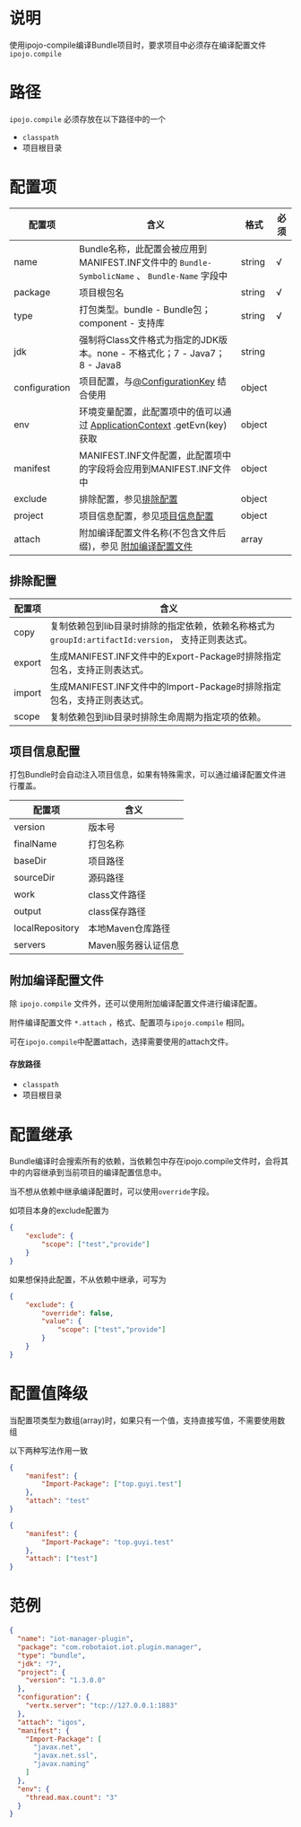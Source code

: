 # 说明

使用ipojo-compile编译Bundle项目时，要求项目中必须存在编译配置文件 <code>ipojo.compile</code>

# 路径

<code>ipojo.compile</code> 必须存放在以下路径中的一个

* <code>classpath</code>
* 项目根目录

# 配置项

| 配置项 | 含义 | 格式 |必须 |
| ---- | ---- | ---- | ----|
| name | Bundle名称，此配置会被应用到MANIFEST.INF文件中的 <code>Bundle-SymbolicName</code> 、 <code>Bundle-Name</code> 字段中|string |√|
| package | 项目根包名 |string|√|
| type |打包类型。bundle - Bundle包；component - 支持库 |string|√|
| jdk |强制将Class文件格式为指定的JDK版本。none - 不格式化；7 - Java7； 8 - Java8|string|
| configuration |项目配置，与[@ConfigurationKey](https://github.com/guyi-maple/ipojo/blob/master/src/main/java/top/guyi/iot/ipojo/application/osgi/configuration/annotation/ConfigurationKey.java) 结合使用|object|
| env |环境变量配置，此配置项中的值可以通过 [ApplicationContext](https://github.com/guyi-maple/ipojo/blob/master/src/main/java/top/guyi/iot/ipojo/application/ApplicationContext.java) .getEvn(key) 获取|object|
| manifest | MANIFEST.INF文件配置，此配置项中的字段将会应用到MANIFEST.INF文件中|object|
| exclude | 排除配置，参见[排除配置](#排除配置)|object|
| project | 项目信息配置，参见[项目信息配置](#项目信息配置)|object|
| attach|附加编译配置文件名称(不包含文件后缀)，参见 [附加编译配置文件](#附加编译配置文件)|array|

## 排除配置

| 配置项 | 含义|
|----|----|
|copy|复制依赖包到lib目录时排除的指定依赖，依赖名称格式为 <code>groupId:artifactId:version</code>， 支持正则表达式。|
|export|生成MANIFEST.INF文件中的Export-Package时排除指定包名，支持正则表达式。|
|import|生成MANIFEST.INF文件中的Import-Package时排除指定包名，支持正则表达式。|
|scope|复制依赖包到lib目录时排除生命周期为指定项的依赖。|

## 项目信息配置

打包Bundle时会自动注入项目信息，如果有特殊需求，可以通过编译配置文件进行覆盖。

| 配置项 | 含义|
|----|----|
| version | 版本号|
| finalName | 打包名称|
| baseDir | 项目路径 |
| sourceDir | 源码路径 |
| work | class文件路径|
| output | class保存路径|
|localRepository| 本地Maven仓库路径|
|servers|Maven服务器认证信息|

## 附加编译配置文件

除 <code>ipojo.compile</code> 文件外，还可以使用附加编译配置文件进行编译配置。

附件编译配置文件 <code>*.attach</code> ，格式、配置项与<code>ipojo.compile</code> 相同。

可在<code>ipojo.compile</code>中配置attach，选择需要使用的attach文件。

#### 存放路径

* <code>classpath</code>
* 项目根目录

# 配置继承

Bundle编译时会搜索所有的依赖，当依赖包中存在ipojo.compile文件时，会将其中的内容继承到当前项目的编译配置信息中。

当不想从依赖中继承编译配置时，可以使用<code>override</code>字段。

如项目本身的exclude配置为

``` json
{
    "exclude": {
        "scope": ["test","provide"]
    }
}
```

如果想保持此配置，不从依赖中继承，可写为

``` json
{
    "exclude": {
        "override": false,
        "value": {
            "scope": ["test","provide"]
        }
    }
}
```

# 配置值降级

当配置项类型为数组(array)时，如果只有一个值，支持直接写值，不需要使用数组

以下两种写法作用一致

``` json
{
    "manifest": {
        "Import-Package": ["top.guyi.test"]
    },
    "attach": "test"
}
```

``` json
{
    "manifest": {
        "Import-Package": "top.guyi.test"
    },
    "attach": ["test"]
}
```

# 范例

``` json
{
  "name": "iot-manager-plugin",
  "package": "com.robotaiot.iot.plugin.manager",
  "type": "bundle",
  "jdk": "7",
  "project": {
    "version": "1.3.0.0"
  },
  "configuration": {
    "vertx.server": "tcp://127.0.0.1:1883"
  },
  "attach": "igos",
  "manifest": {
    "Import-Package": [
      "javax.net",
      "javax.net.ssl",
      "javax.naming"
    ]
  },
  "env": {
    "thread.max.count": "3"
  }
}
```
